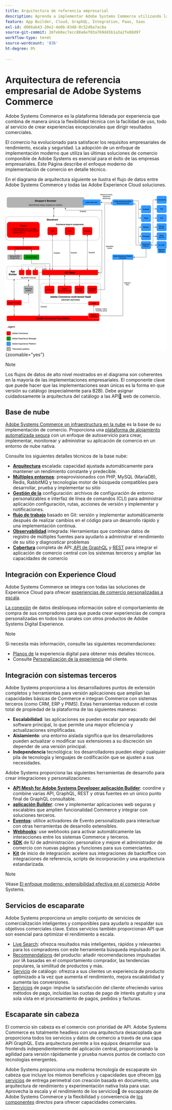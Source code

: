 ```yaml
---
title: Arquitectura de referencia empresarial
description: Aprenda a implementar Adobe Systems Commerce utilizando la última tecnología de comercio componible de Adobe Systems.
feature: App Builder, Cloud, GraphQL, Integration, Paas, Saas
exl-id: d066ab43-20e2-4e0b-8348-0c52d6a7ac8a
source-git-commit: 16feb8ec7ecc88a6ef03a769d45b1a3a2fe88d97
workflow-type: tm+mt
source-wordcount: '836'
ht-degree: 0%

---
```


# Arquitectura de referencia empresarial de Adobe Systems Commerce

Adobe Systems Commerce es la plataforma liderada por experiencia que combina de manera única la flexibilidad técnica con la facilidad de uso, todo al servicio de crear experiencias excepcionales que dirigir resultados comerciales.

El comercio ha evolucionado para satisfacer los requisitos empresariales de rendimiento, escala y seguridad. La adopción de un enfoque de implementación moderno que utiliza las últimas soluciones de comercio componible de Adobe Systems es esencial para el éxito de las empresas empresariales. Este Página describe el enfoque moderno de implementación de comercio en detalle técnico.

En el diagrama de arquitectura siguiente se ilustra el flujo de datos entre Adobe Systems Commerce y todas las Adobe Experience Cloud soluciones.

![Diagrama arquitectónico que muestra cómo se conecta Adobe Systems Commerce con las soluciones de Experience Cloud](../../assets/playbooks/commerce-architecture-v3.svg){zoomable="yes"}

>[!NOTE]
>
>Los flujos de datos de alto nivel mostrados en el diagrama son coherentes en la mayoría de las implementaciones empresariales. El componente clave que puede hacer que las implementaciones sean únicas es la forma en que versión su catálogo (especialmente para B2B). Debe asignar cuidadosamente la arquitectura del catálogo a las API[&#128279;](https://developer.adobe.com/commerce/webapi/get-started/) web de comercio.

## Base de nube

[Adobe Systems Commerce on infraestructura en la nube](https://experienceleague.adobe.com/en/docs/commerce-cloud-service/user-guide/overview) es la base de su implementación de comercio. Proporciona una [plataforma de alojamiento automatizada segura](../../security-and-compliance/shared-responsibility.md) con un enfoque de autoservicio para crear, implementar, monitorear y administrar su aplicación de comercio en un entorno de nube nativa.

Consulte los siguientes detalles técnicos de la base nube:

- [**Arquitectura**](https://experienceleague.adobe.com/en/docs/commerce-cloud-service/user-guide/architecture/scaled-architecture) escalada: capacidad ajustada automáticamente para mantener un rendimiento constante y predecible.
- [**Múltiples entornos**](https://experienceleague.adobe.com/en/docs/commerce-cloud-service/user-guide/architecture/pro-architecture): preaprovisionados con PHP, MySQL (MariaDB), Redis, RabbitMQ y tecnologías motor de búsqueda compatibles para desarrollar, prueba y implementar su sitio
- [**Gestión de la**](https://experienceleague.adobe.com/en/docs/commerce-cloud-service/user-guide/configure/overview) configuración: archivos de configuración de entorno personalizables e interfaz de línea de comandos (CLI) para administrar aplicación configuración, rutas, acciones de versión y implementar y notificaciones.
- [**flujo de trabajo**](https://experienceleague.adobe.com/en/docs/commerce-cloud-service/user-guide/architecture/pro-develop-deploy-workflow) basado en Git: versión y implementar automáticamente después de realizar cambios en el código para un desarrollo rápido y una implementación continua.
- [**Observabilidad**](https://experienceleague.adobe.com/en/docs/commerce-cloud-service/user-guide/monitor/performance) integrada: Herramientas que combinan datos de registro de múltiples fuentes para ayudarlo a administrar el rendimiento de su sitio y diagnosticar problemas
- [**Cobertura**](https://developer.adobe.com/commerce/webapi/get-started/) completa de API:[ API de GraphQL](https://developer.adobe.com/commerce/webapi/graphql/) y [REST](https://developer.adobe.com/commerce/webapi/rest) para integrar el aplicación de comercio central con los sistemas terceros y ampliar las capacidades de comercio

## Integración con Experience Cloud

Adobe Systems Commerce se integra con todas las soluciones de Experience Cloud para ofrecer [experiencias de comercio personalizadas a escala](https://experienceleague.adobe.com/en/docs/commerce-admin/customers/customers-menu/personalize-scale#customers-menu).

[La conexión](https://experienceleague.adobe.com/en/docs/commerce/data-connection/overview) de datos desbloquea información sobre el comportamiento de compra de sus compradores para que pueda crear experiencias de compra personalizadas en todos los canales con otros productos de Adobe Systems Digital Experience.

>[!NOTE]
>
>Si necesita más información, consulte las siguientes recomendaciones:
>
>- [Planos de](https://experienceleague.adobe.com/en/docs/blueprints-learn/architecture/overview) la experiencia digital para obtener más detalles técnicos.
>- Consulte [Personalización de la experiencia](https://experienceleague.adobe.com/en/docs/events/the-skill-exchange-recordings/commerce/aug2024/personalization) del cliente.


## Integración con sistemas terceros

Adobe Systems proporciona a los desarrolladores puntos de extensión completos y herramientas para versión aplicaciones que amplían las capacidades básicas de Commerce e integran Commerce con sistemas terceros (como CRM, ERP y PIMS). Estas herramientas reducen el coste total de propiedad de la plataforma de las siguientes maneras:

- **Escalabilidad**: las aplicaciones se pueden escalar por separado del software principal, lo que permite una mayor eficiencia y actualizaciones simplificadas.
- **Aislamiento**: una entorno aislada significa que los desarrolladores pueden actualizar o modificar sus extensiones a su discreción sin depender de una versión principal.
- **Independencia** tecnológica: los desarrolladores pueden elegir cualquier pila de tecnología y lenguajes de codificación que se ajusten a sus necesidades.

Adobe Systems proporciona las siguientes herramientas de desarrollo para crear integraciones y personalizaciones:

- [**API Mesh for Adobe Systems Developer aplicación Builder**](https://developer.adobe.com/graphql-mesh-gateway/): coordine y combine varias API, GraphQL, REST y otras fuentes en un único punto final de GraphQL consultable.
- [**aplicación Builder**](https://developer.adobe.com/app-builder/docs/overview/): cree y implementar aplicaciones web seguras y escalables que amplíen funcionalidad Commerce y integrar con soluciones terceros.
- [**Eventos**](https://developer.adobe.com/commerce/extensibility/events/): utilice activadores de Evento personalizado para interactuar con otras herramientas de desarrollo extensibles.
- [**Webhooks**](https://developer.adobe.com/commerce/extensibility/webhooks/): use webhooks para activar automáticamente las interacciones entre los sistemas Commerce y terceros.
- [**SDK**](https://developer.adobe.com/commerce/extensibility/admin-ui-sdk/) de IU de administración: personalice y mejore el administrador de comercio con nuevas páginas y funciones para sus comerciantes.
- [**Kit**](https://developer.adobe.com/commerce/extensibility/starter-kit/) de inicio de integración: acelere sus integraciones de backoffice con integraciones de referencia, scripts de incorporación y una arquitectura estandarizada.

>[!NOTE]
>
>Véase [El enfoque moderno: extensibilidad efectiva en el comercio](https://experienceleague.adobe.com/en/docs/events/the-skill-exchange-recordings/commerce/aug2024/extensibility) Adobe Systems.

## Servicios de escaparate

Adobe Systems proporciona un amplio conjunto de servicios de comercialización inteligentes y componibles para ayudarlo a respaldar sus objetivos comerciales clave. Estos servicios también proporcionan API que son esencial para optimizar el rendimiento a escala.

- [Live Search](https://experienceleague.adobe.com/en/docs/commerce/live-search/overview): ofrezca resultados más inteligentes, rápidos y relevantes para los compradores con este herramienta búsqueda impulsado por IA.
- [Recommendations](https://experienceleague.adobe.com/en/docs/commerce/product-recommendations/overview) del producto: añadir recomendaciones impulsadas por IA basadas en el comportamiento comprador, las tendencias populares, la similitud de productos y más.
- [Servicio](https://experienceleague.adobe.com/en/docs/commerce/catalog-service/guide-overview) de catálogo: ofrezca a sus clientes un experiencia de producto optimizado a la vez que aumenta el rendimiento, mejora escalabilidad y aumenta las conversiones.
- [Servicios](https://experienceleague.adobe.com/en/docs/commerce/payment-services/guide-overview) de pago: impulse la satisfacción del cliente ofreciendo varios métodos de pago, incluidas las cuotas de pago de interés gratuito y una sola vista en el procesamiento de pagos, pedidos y facturas.

## Escaparate sin cabeza

El comercio sin cabeza es el comercio con prioridad de API. Adobe Systems Commerce es totalmente headless con una arquitectura desacoplada que proporciona todos los servicios y datos de comercio a través de una capa API GraphQL. Esta arquitectura permite a los equipos desarrollar sus frontends independientemente del aplicación central, proporcionando la agilidad para versión rápidamente y prueba nuevos puntos de contacto con tecnologías emergentes.

Adobe Systems proporciona una moderna tecnología de escaparate sin cabeza que incluye los mismos beneficios y capacidades que ofrecen [los servicios](https://www.aem.live/home) de entrega perimetral con creación basada en documento, una arquitectura de rendimiento y experimentación nativa lista para usar. Aprovecha la escala y el rendimiento de los servicios[&#128279;](#storefront-services) de escaparate de Adobe Systems Commerce y la flexibilidad y conveniencia de [los componentes](https://experienceleague.adobe.com/developer/commerce/storefront/) directos para ofrecer capacidades comerciales.

